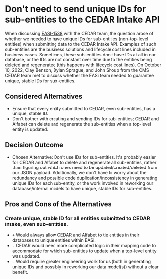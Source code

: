 # Don't need to send unique IDs for sub-entities to the CEDAR Intake API

When discussing [EASI-1538](https://jiraent.cms.gov/browse/EASI-1538) with the CEDAR team, the question arose of whether we needed to have unique IDs for sub-entities (non-top-level entities) when submitting data to the CEDAR Intake API. Examples of such sub-entities are the business solutions and lifecycle cost lines included in business cases. Sometimes, these sub-entities don't have IDs at all in our database, or the IDs are not constant over time due to the entities being deleted and regenerated (this happens with lifecycle cost lines). On October 10, 2022, Clay Benson, Dylan Sprague, and John Shoup from the CMS CEDAR team met to discuss whether the EASi team needed to guarantee unique, stable IDs for sub-entities.

## Considered Alternatives

* Ensure that every entity submitted to CEDAR, even sub-entities, has a unique, stable ID.
* Don't bother with creating and sending IDs for sub-entities; CEDAR and Alfabet can delete and regenerate the sub-entities when a top-level entity is updated.

## Decision Outcome

* Chosen Alternative: Don't use IDs for sub-entities. It's probably easier for CEDAR and Alfabet to delete and regenerate all sub-entities, rather than figuring out which ones need to be updated/created/deleted from our JSON payload. Additionally, we don't have to worry about the redundancy and possible code duplication/inconsistency in generating unique IDs for each sub-entity, or the work involved in reworking our database/internal models to have unique, stable IDs for sub-entities.

## Pros and Cons of the Alternatives

### Create unique, stable ID for all entities submitted to CEDAR Intake, even sub-entities.

* `+` Would always allow CEDAR and Alfabet to tie entities in their databases to unique entities within EASi.
* `-` CEDAR would need more complicated logic in their mapping code to accommodate for which sub-entities to update when a top-level entity was updated.
* `-` Would require greater engineering work for us (both in generating unique IDs and possibly in reworking our data model(s)) without a clear benefit.
